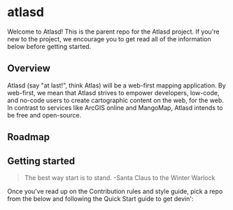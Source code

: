# atlasd
Welcome to Atlasd! This is the parent repo for the Atlasd project. If you're new to the project, we encourage you to get read all of the information below before getting started.

## Overview
Atlasd (say "at last!", think Atlas) will be a web-first mapping application. By web-first, we mean that Atlasd strives to empower developers, low-code, and no-code users to create cartographic content on the web, for the web. In contrast to services like ArcGIS online and MangoMap, Atlasd intends to be free and open-source.

## Roadmap

## Getting started
> The best way start is to stand.
> -Santa Claus to the Winter Warlock

Once you've read up on the Contribution rules and style guide, pick a repo from the below and following the Quick Start guide to get devin':
